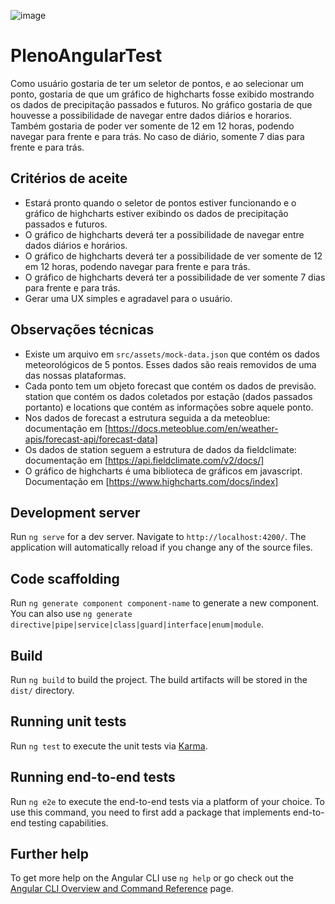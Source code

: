 ![image](https://github.com/user-attachments/assets/4fa13885-8843-423b-8c3b-25b1cf33c455)


# PlenoAngularTest
Como usuário gostaria de ter um seletor de pontos, e ao selecionar um ponto, gostaria de que um gráfico de highcharts fosse exibido mostrando os dados de precipitação passados e futuros. No gráfico gostaria de que houvesse a possibilidade de navegar entre dados diários e horarios. Também gostaria de poder ver somente de 12 em 12 horas, podendo navegar para frente e para trás. No caso de diário, somente 7 dias para frente e para trás. 

## Critérios de aceite

- Estará pronto quando o seletor de pontos estiver funcionando e o gráfico de highcharts estiver exibindo os dados de precipitação passados e futuros.
- O gráfico de highcharts deverá ter a possibilidade de navegar entre dados diários e horários.
- O gráfico de highcharts deverá ter a possibilidade de ver somente de 12 em 12 horas, podendo navegar para frente e para trás.
- O gráfico de highcharts deverá ter a possibilidade de ver somente 7 dias para frente e para trás.
- Gerar uma UX simples e agradavel para o usuário.

## Observações técnicas

- Existe um arquivo em `src/assets/mock-data.json` que contém os dados meteorológicos de 5 pontos. Esses dados são reais removidos de uma das nossas plataformas.
- Cada ponto tem um objeto forecast que contém os dados de previsão. station que contém os dados coletados por estação (dados passados portanto) e locations que contém as informações sobre aquele ponto.
- Nos dados de forecast a estrutura seguida a da meteoblue: documentação em [https://docs.meteoblue.com/en/weather-apis/forecast-api/forecast-data]
- Os dados de station seguem a estrutura de dados da fieldclimate: documentação em [https://api.fieldclimate.com/v2/docs/]
- O gráfico de highcharts é uma biblioteca de gráficos em javascript. Documentação em [https://www.highcharts.com/docs/index]

## Development server

Run `ng serve` for a dev server. Navigate to `http://localhost:4200/`. The application will automatically reload if you change any of the source files.

## Code scaffolding

Run `ng generate component component-name` to generate a new component. You can also use `ng generate directive|pipe|service|class|guard|interface|enum|module`.

## Build

Run `ng build` to build the project. The build artifacts will be stored in the `dist/` directory.

## Running unit tests

Run `ng test` to execute the unit tests via [Karma](https://karma-runner.github.io).

## Running end-to-end tests

Run `ng e2e` to execute the end-to-end tests via a platform of your choice. To use this command, you need to first add a package that implements end-to-end testing capabilities.

## Further help

To get more help on the Angular CLI use `ng help` or go check out the [Angular CLI Overview and Command Reference](https://angular.dev/tools/cli) page.
